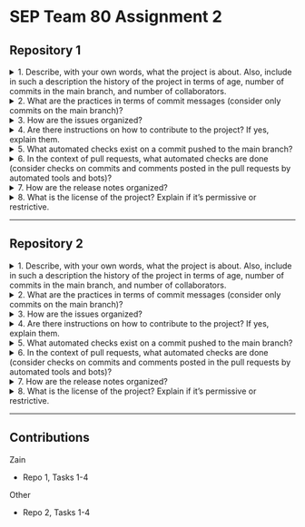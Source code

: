 # SEP Team 80 Assignment 2

## Repository 1

<!-- REPLACEMENT src="repo1/q1.md" -->
<details>
   <summary>
      1. Describe, with your own words, what the project is about. Also, include in such a description the history of the project in terms of age, number of commits in the main branch, and number of collaborators.
</summary>

### THis is new

</details>

<!-- REPLACEMENT src="repo1/q2.md" -->
<details>
   <summary>
      2. What are the practices in terms of commit messages (consider only commits on the main branch)?
</summary>



</details>

<!-- REPLACEMENT src="repo1/q3.md" -->
<details>
   <summary>
      3. How are the issues organized?
</summary>



</details>

<!-- REPLACEMENT src="repo1/q4.md" -->
<details>
   <summary>
      4. Are there instructions on how to contribute to the project? If yes, explain them.
</summary>



</details>

<!-- REPLACEMENT src="repo1/q5.md" -->
<details>
   <summary>
      5. What automated checks exist on a commit pushed to the main branch?
</summary>



</details>

<!-- REPLACEMENT src="repo1/q6.md" -->
<details>
   <summary>
      6. In the context of pull requests, what automated checks are done (consider checks on commits and comments posted in the pull requests by automated tools and bots)?
</summary>



</details>

<!-- REPLACEMENT src="repo1/q7.md" -->
<details>
   <summary>
      7. How are the release notes organized?
</summary>



</details>

<!-- REPLACEMENT src="repo1/q8.md" -->
<details>
   <summary>
      8. What is the license of the project? Explain if it’s permissive or restrictive.
</summary>



</details>

---

## Repository 2

<!-- REPLACEMENT src="repo2/q1.md" -->
<details>
   <summary>
      1. Describe, with your own words, what the project is about. Also, include in such a description the history of the project in terms of age, number of commits in the main branch, and number of collaborators.
</summary>

```
   wow code
```

</details>

<!-- REPLACEMENT src="repo2/q2.md" -->
<details>
   <summary>
      2. What are the practices in terms of commit messages (consider only commits on the main branch)?
</summary>



</details>

<!-- REPLACEMENT src="repo2/q3.md" -->
<details>
   <summary>
      3. How are the issues organized?
</summary>



</details>

<!-- REPLACEMENT src="repo2/q4.md" -->
<details>
   <summary>
      4. Are there instructions on how to contribute to the project? If yes, explain them.
</summary>



</details>

<!-- REPLACEMENT src="repo2/q5.md" -->
<details>
   <summary>
      5. What automated checks exist on a commit pushed to the main branch?
</summary>



</details>

<!-- REPLACEMENT src="repo2/q6.md" -->
<details>
   <summary>
      6. In the context of pull requests, what automated checks are done (consider checks on commits and comments posted in the pull requests by automated tools and bots)?
</summary>



</details>

<!-- REPLACEMENT src="repo2/q7.md" -->
<details>
   <summary>
      7. How are the release notes organized?
</summary>



</details>

<!-- REPLACEMENT src="repo2/q8.md" -->
<details>
   <summary>
      8. What is the license of the project? Explain if it’s permissive or restrictive.
</summary>



</details>

---
## Contributions

<!-- REPLACEMENT src="contributions.md" -->
Zain
- Repo 1, Tasks 1-4

Other
- Repo 2, Tasks 1-4

